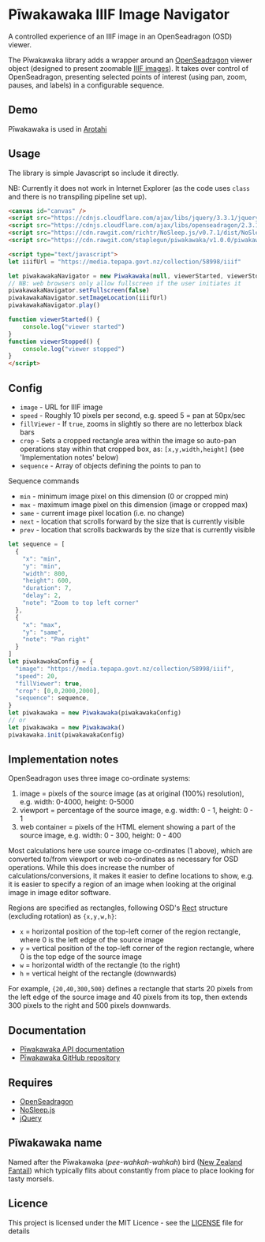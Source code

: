 # Pīwakawaka IIIF Image Navigator

A controlled experience of an IIIF image in an OpenSeadragon (OSD) viewer.

The Pīwakawaka library adds a wrapper around an
[OpenSeadragon](https://openseadragon.github.io/) viewer object
(designed to present zoomable [IIIF images](http://iiif.io/)).
It takes over control of OpenSeadragon, presenting selected points of interest
(using pan, zoom, pauses, and labels) in a configurable sequence.

## Demo

Pīwakawaka is used in [Arotahi](https://staplegun.github.io/arotahi/)

## Usage

The library is simple Javascript so include it directly.

NB: Currently it does not work in Internet Explorer (as the code uses `class`
and there is no transpiling pipeline set up).

```HTML
<canvas id="canvas" />
<script src="https://cdnjs.cloudflare.com/ajax/libs/jquery/3.3.1/jquery.min.js"></script>
<script src="https://cdnjs.cloudflare.com/ajax/libs/openseadragon/2.3.1/openseadragon.min.js"></script>
<script src="https://cdn.rawgit.com/richtr/NoSleep.js/v0.7.1/dist/NoSleep.js"></script>
<script src="https://cdn.rawgit.com/staplegun/piwakawaka/v1.0.0/piwakawaka.min.js"></script>

<script type="text/javascript">
let iiifUrl = "https://media.tepapa.govt.nz/collection/58998/iiif"

let piwakawakaNavigator = new Piwakawaka(null, viewerStarted, viewerStopped)
// NB: web browsers only allow fullscreen if the user initiates it
piwakawakaNavigator.setFullscreen(false)
piwakawakaNavigator.setImageLocation(iiifUrl)
piwakawakaNavigator.play()

function viewerStarted() {
    console.log("viewer started")
}
function viewerStopped() {
    console.log("viewer stopped")
}
</script>
```

## Config

* `image` - URL for IIIF image
* `speed` - Roughly 10 pixels per second, e.g. speed 5 = pan at 50px/sec
* `fillViewer` - If `true`, zooms in slightly so there are no letterbox black bars
* `crop` - Sets a cropped rectangle area within the image so auto-pan operations stay within that cropped box, as: `[x,y,width,height]` (see 'Implementation notes' below)
* `sequence` - Array of objects defining the points to pan to

Sequence commands
* `min` - minimum image pixel on this dimension (0 or cropped min)
* `max` - maximum image pixel on this dimension (image or cropped max)
* `same` - current image pixel location (i.e. no change)
* `next` - location that scrolls forward by the size that is currently visible
* `prev` - location that scrolls backwards by the size that is currently visible

```javascript
let sequence = [
  {
    "x": "min",
    "y": "min",
    "width": 800,
    "height": 600,
    "duration": 7,
    "delay": 2,
    "note": "Zoom to top left corner"
  },
  {
    "x": "max",
    "y": "same",
    "note": "Pan right"
  }
]
let piwakawakaConfig = {
  "image": "https://media.tepapa.govt.nz/collection/58998/iiif",
  "speed": 20,
  "fillViewer": true,
  "crop": [0,0,2000,2000],
  "sequence": sequence,
}
let piwakawaka = new Piwakawaka(piwakawakaConfig)
// or
let piwakawaka = new Piwakawaka()
piwakawaka.init(piwakawakaConfig)
```

## Implementation notes

OpenSeadragon uses three image co-ordinate systems:
1. image = pixels of the source image (as at original (100%) resolution), e.g. width: 0-4000, height: 0-5000
2. viewport = percentage of the source image, e.g. width: 0 - 1, height: 0 - 1
3. web container = pixels of the HTML element showing a part of the source image, e.g. width: 0 - 300, height: 0 - 400

Most calculations here use source image co-ordinates (1 above), which are
converted to/from viewport or web co-ordinates as necessary for OSD operations.
While this does increase the number of calculations/conversions, it makes it
easier to define locations to show, e.g. it is easier to specify a region of
an image when looking at the original image in image editor software.

Regions are specified as rectangles, following OSD's
[Rect](https://openseadragon.github.io/docs/OpenSeadragon.Rect.html) structure
(excluding rotation) as `{x,y,w,h}`:
- `x` = horizontal position of the top-left corner of the region rectangle, where 0 is the left edge of the source image
- `y` = vertical position of the top-left corner of the region rectangle, where 0 is the top edge of the source image
- `w` = horizontal width of the rectangle (to the right)
- `h` = vertical height of the rectangle (downwards)

For example, `{20,40,300,500}` defines a rectangle that starts 20 pixels from
the left edge of the source image and 40 pixels from its top,
then extends 300 pixels to the right and 500 pixels downwards.

## Documentation

* [Pīwakawaka API documentation](https://staplegun.github.io/piwakawaka/)
* [Pīwakawaka GitHub repository](https://github.com/staplegun/piwakawaka/)

## Requires

* [OpenSeadragon](https://openseadragon.github.io/)
* [NoSleep.js](https://github.com/richtr/NoSleep.js)
* [jQuery](https://jquery.com/)

## Pīwakawaka name

Named after the Pīwakawaka (_pee-wahkah-wahkah_) bird
([New Zealand Fantail](https://en.wikipedia.org/wiki/New_Zealand_fantail))
which typically flits about constantly from place to place looking for tasty morsels.

## Licence

This project is licensed under the MIT Licence - see the
[LICENSE](LICENSE) file for details
